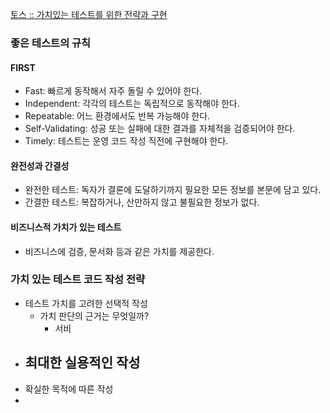 [토스 :: 가치있는 테스트를 위한 전략과 구현](https://toss.tech/article/test-strategy-server)

### 좋은 테스트의 규칙

#### FIRST
- Fast: 빠르게 동작해서 자주 돌릴 수 있어야 한다.
- Independent: 각각의 테스트는 독립적으로 동작해야 한다.
- Repeatable: 어느 환경에서도 반복 가능해야 한다.
- Self-Validating: 성공 또는 실패에 대한 결과를 자체적을 검증되어야 한다.
- Timely: 테스트는 운영 코드 작성 직전에 구현해야 한다.

#### 완전성과 간결성
- 완전한 테스트: 독자가 결론에 도달하기까지 필요한 모든 정보를 본문에 담고 있다.
- 간결한 테스트: 복잡하거나, 산만하지 않고 불필요한 정보가 없다.

#### 비즈니스적 가치가 있는 테스트
- 비즈니스에 검증, 문서화 등과 같은 가치를 제공한다.


### 가치 있는 테스트 코드 작성 전략

- 테스트 가치를 고려한 선택적 작성
	- 가치 판단의 근거는 무엇일까?
		- 서비
- 최대한 실용적인 작성
	- 
- 확실한 목적에 따른 작성
- 